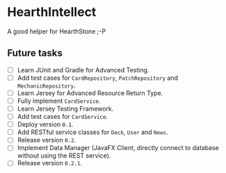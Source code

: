# HearthIntellect
A good helper for HearthStone ;-P

## Future tasks

- [ ] Learn JUnit and Gradle for Advanced Testing.
- [ ] Add test cases for `CardRepository`, `PatchRepository` and `MechanicRepository`.
- [ ] Learn Jersey for Advanced Resource Return Type.
- [ ] Fully implement `CardService`.
- [ ] Learn Jersey Testing Framework.
- [ ] Add test cases for `CardService`.
- [ ] Deploy version `0.1`.
- [ ] Add RESTful service classes for `Deck`, `User` and `News`.
- [ ] Release version `0.2`.
- [ ] Implement Data Manager (JavaFX Client, directly connect to database without using the REST service).
- [ ] Release version `0.2.1`.
